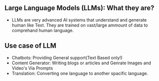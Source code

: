 ## Large Language Models (LLMs): What they are?

* LLMs are very advanced AI systems that understand and generate human like Text. They are trained on vast/large ammount of data to comprehand human language.

## Use case of LLM

* Chatbots: Providing General support(Text Based only!)
* Content Generator: Writing blogs or articles and Genrate Images and Video's Via Prompts
* Translation: Converting one language to another spacific language.

